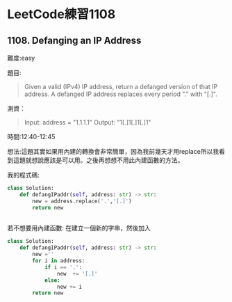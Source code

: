 # LeetCode練習1108
## 1108. Defanging an IP Address
難度:easy

題目:
>Given a valid (IPv4) IP address, return a defanged version of that IP address.
A defanged IP address replaces every period "." with "[.]".
>
測資：
>Input: address = "1.1.1.1"
Output: "1[.]1[.]1[.]1"


時間:12:40-12:45

想法:這題其實如果用內建的轉換會非常簡單，因為我前幾天才用replace所以我看到這題就想說應該是可以用。之後再想想不用此內建函數的方法。


我的程式碼:
```python
class Solution:
    def defangIPaddr(self, address: str) -> str:
        new = address.replace('.','[.]')
        return new
        
```

若不想要用內建函數:
在建立一個新的字串，然後加入
```python
class Solution:
    def defangIPaddr(self, address: str) -> str:
        new =''
        for i in address:
            if i == '.':
                new  += '[.]'
            else:
                new += i
        return new
        

```